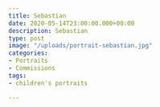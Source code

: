 ```yaml
---
title: Sebastian
date: 2020-05-14T23:00:00.000+00:00
description: Sebastian
type: post
image: "/uploads/portrait-sebastian.jpg"
categories:
- Portraits
- Commissions
tags:
- children's portraits

---
```

